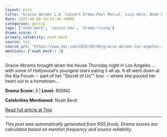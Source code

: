 ```yaml
---
layout: post
title: "Gracie Abrams L.A. Concert Draws Paul Mescal, Lucy Hale, Noah Beck & More""
date: 2025-08-08 14:19:49 +0000
categories: gossip
tags: ['noah-beck', 'source-tmz', 'drama-rising']
drama_score: 3
primary_celebrity: noah_beck
source: tmz
source_url: "https://www.tmz.com/2025/08/08/gracie-abrams-los-angeles-concert-paul-mescal-lucy-hale-noah-beck/""
mentions: {'noah_beck': 3}
---
```


Gracie Abrams brought down the house Thursday night in Los Angeles ... with some of Hollywood's youngest stars eating it all up. It all went down at the Kia Forum -- part of her "Secret of Us"" tour -- where she poured her heart out to a hometown…

**Drama Score:** 3 | **Level:** RISING

**Celebrities Mentioned:** Noah Beck

[Read full article at Tmz](https://www.tmz.com/2025/08/08/gracie-abrams-los-angeles-concert-paul-mescal-lucy-hale-noah-beck/)

---
*This post was automatically generated from RSS feeds. Drama scores are calculated based on mention frequency and source reliability.*
